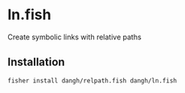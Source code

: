 # ln.fish
Create symbolic links with relative paths

## Installation

```fish
fisher install dangh/relpath.fish dangh/ln.fish
```
